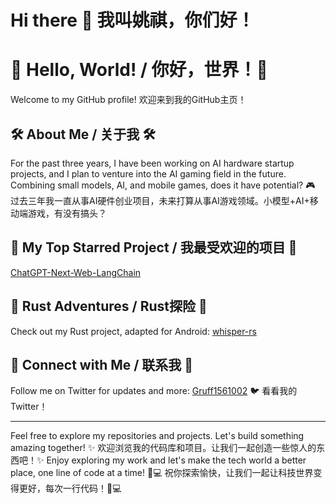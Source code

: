 # Hi there 👋 我叫姚祺，你们好！
# 👋 Hello, World! / 你好，世界！👋

Welcome to my GitHub profile! 欢迎来到我的GitHub主页！

## 🛠️ About Me / 关于我 🛠️

For the past three years, I have been working on AI hardware startup projects, and I plan to venture into the AI gaming field in the future. Combining small models, AI, and mobile games, does it have potential? 🎮 过去三年我一直从事AI硬件创业项目，未来打算从事AI游戏领域。小模型+AI+移动端游戏，有没有搞头？

## 🌟 My Top Starred Project / 我最受欢迎的项目 🌟

[ChatGPT-Next-Web-LangChain](https://github.com/yaoqi3344/ChatGPT-Next-Web-LangChain)

## 🦀 Rust Adventures / Rust探险 🦀

Check out my Rust project, adapted for Android: [whisper-rs](https://github.com/yaoqi3344/whisper-rs)

## 📱 Connect with Me / 联系我 📱

Follow me on Twitter for updates and more: [Gruff1561002](https://x.com/Gruff1561002) 🐦 看看我的Twitter！

---

Feel free to explore my repositories and projects. Let's build something amazing together! ✨ 欢迎浏览我的代码库和项目。让我们一起创造一些惊人的东西吧！✨
Enjoy exploring my work and let's make the tech world a better place, one line of code at a time! 🤖💻 祝你探索愉快，让我们一起让科技世界变得更好，每次一行代码！🤖💻
